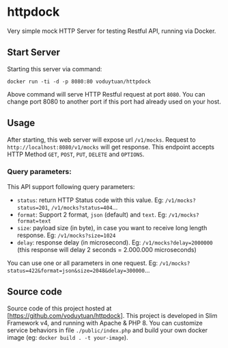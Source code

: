 # httpdock

Very simple mock HTTP Server for testing Restful API, running via Docker.

## Start Server

Starting this server via command:

```ssh
docker run -ti -d -p 8080:80 voduytuan/httpdock
```

Above command will serve HTTP Restful request at port `8080`. You can change port 8080 to another port if this port had already used on your host.

## Usage

After starting, this web server will expose url `/v1/mocks`. Request to `http://localhost:8080/v1/mocks` will get response. This endpoint accepts HTTP Method `GET`, `POST`, `PUT`, `DELETE` and `OPTIONS`.

### Query parameters:

This API support following query parameters:

- `status`: return HTTP Status code with this value. Eg: `/v1/mocks?status=201`, `/v1/mocks?status=404`...
- `format`: Support 2 format, `json` (default) and `text`. Eg: `/v1/mocks?format=text`
- `size`: payload size (in byte), in case you want to receive long length response. Eg: `/v1/mocks?size=1024`
- `delay`: response delay (in microsecond). Eg: `/v1/mocks?delay=2000000` (this response will delay 2 seconds = 2.000.000 microseconds)

You can use one or all parameters in one request. Eg: `/v1/mocks?status=422&format=json&size=2048&delay=300000`...

## Source code

Source code of this project hosted at [https://github.com/voduytuan/httpdock]. This project is developed in Slim Framework v4, and running with Apache & PHP 8. You can customize service behaviors in file `./public/index.php` and build your own docker image (eg: `docker build . -t your-image`).
